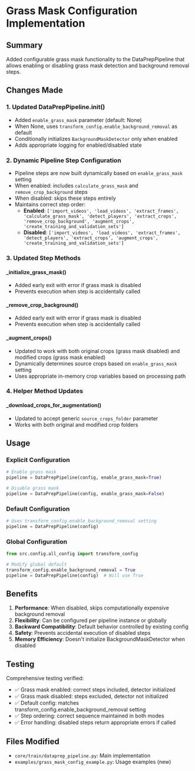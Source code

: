 # Grass Mask Configuration Implementation

## Summary

Added configurable grass mask functionality to the DataPrepPipeline that allows enabling or disabling grass mask detection and background removal steps.

## Changes Made

### 1. Updated DataPrepPipeline.__init__()

- Added `enable_grass_mask` parameter (default: None)
- When None, uses `transform_config.enable_background_removal` as default
- Conditionally initializes `BackgroundMaskDetector` only when enabled
- Adds appropriate logging for enabled/disabled state

### 2. Dynamic Pipeline Step Configuration

- Pipeline steps are now built dynamically based on `enable_grass_mask` setting
- When enabled: includes `calculate_grass_mask` and `remove_crop_background` steps
- When disabled: skips these steps entirely
- Maintains correct step order:
  - **Enabled**: `['import_videos', 'load_videos', 'extract_frames', 'calculate_grass_mask', 'detect_players', 'extract_crops', 'remove_crop_background', 'augment_crops', 'create_training_and_validation_sets']`
  - **Disabled**: `['import_videos', 'load_videos', 'extract_frames', 'detect_players', 'extract_crops', 'augment_crops', 'create_training_and_validation_sets']`

### 3. Updated Step Methods

#### _initialize_grass_mask()
- Added early exit with error if grass mask is disabled
- Prevents execution when step is accidentally called

#### _remove_crop_background()
- Added early exit with error if grass mask is disabled
- Prevents execution when step is accidentally called

#### _augment_crops()
- Updated to work with both original crops (grass mask disabled) and modified crops (grass mask enabled)
- Dynamically determines source crops based on `enable_grass_mask` setting
- Uses appropriate in-memory crop variables based on processing path

### 4. Helper Method Updates

#### _download_crops_for_augmentation()
- Updated to accept generic `source_crops_folder` parameter
- Works with both original and modified crop folders

## Usage

### Explicit Configuration
```python
# Enable grass mask
pipeline = DataPrepPipeline(config, enable_grass_mask=True)

# Disable grass mask
pipeline = DataPrepPipeline(config, enable_grass_mask=False)
```

### Default Configuration
```python
# Uses transform_config.enable_background_removal setting
pipeline = DataPrepPipeline(config)
```

### Global Configuration
```python
from src.config.all_config import transform_config

# Modify global default
transform_config.enable_background_removal = True
pipeline = DataPrepPipeline(config)  # Will use True
```

## Benefits

1. **Performance**: When disabled, skips computationally expensive background removal
2. **Flexibility**: Can be configured per pipeline instance or globally
3. **Backward Compatibility**: Default behavior controlled by existing config
4. **Safety**: Prevents accidental execution of disabled steps
5. **Memory Efficiency**: Doesn't initialize BackgroundMaskDetector when disabled

## Testing

Comprehensive testing verified:
- ✅ Grass mask enabled: correct steps included, detector initialized
- ✅ Grass mask disabled: steps excluded, detector not initialized  
- ✅ Default config: matches transform_config.enable_background_removal setting
- ✅ Step ordering: correct sequence maintained in both modes
- ✅ Error handling: disabled steps return appropriate errors if called

## Files Modified

- `core/train/dataprep_pipeline.py`: Main implementation
- `examples/grass_mask_config_example.py`: Usage examples (new)
